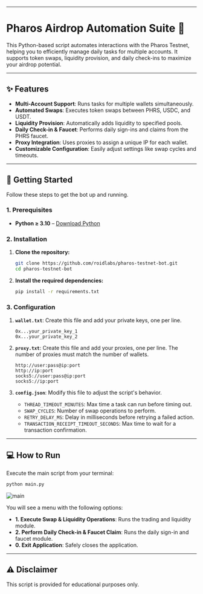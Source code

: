 -----

# Pharos Airdrop Automation Suite 🤖

This Python-based script automates interactions with the Pharos Testnet, helping you to efficiently manage daily tasks for multiple accounts. It supports token swaps, liquidity provision, and daily check-ins to maximize your airdrop potential.

-----

## ✨ Features

  - **Multi-Account Support**: Runs tasks for multiple wallets simultaneously.
  - **Automated Swaps**: Executes token swaps between PHRS, USDC, and USDT.
  - **Liquidity Provision**: Automatically adds liquidity to specified pools.
  - **Daily Check-in & Faucet**: Performs daily sign-ins and claims from the PHRS faucet.
  - **Proxy Integration**: Uses proxies to assign a unique IP for each wallet.
  - **Customizable Configuration**: Easily adjust settings like swap cycles and timeouts.

-----

## 🚀 Getting Started

Follow these steps to get the bot up and running.

### 1\. Prerequisites

  - **Python ≥ 3.10** – [Download Python]([https://www.python.org/downloads/](https://www.python.org/downloads/release/python-3118/))

### 2\. Installation

1.  **Clone the repository:**

    ```sh
    git clone https://github.com/roidlabs/pharos-testnet-bot.git
    cd pharos-testnet-bot
    ```

2.  **Install the required dependencies:**

    ```sh
    pip install -r requirements.txt
    ```

### 3\. Configuration

1.  **`wallet.txt`**: Create this file and add your private keys, one per line.

    ```
    0x...your_private_key_1
    0x...your_private_key_2
    ```

2.  **`proxy.txt`**: Create this file and add your proxies, one per line. The number of proxies must match the number of wallets.

    ```
    http://user:pass@ip:port
    http://ip:port
    socks5://user:pass@ip:port
    socks5://ip:port
    ```

4.  **`config.json`**: Modify this file to adjust the script's behavior.

      - `THREAD_TIMEOUT_MINUTES`: Max time a task can run before timing out.
      - `SWAP_CYCLES`: Number of swap operations to perform.
      - `RETRY_DELAY_MS`: Delay in milliseconds before retrying a failed action.
      - `TRANSACTION_RECEIPT_TIMEOUT_SECONDS`: Max time to wait for a transaction confirmation.

-----

## 💻 How to Run

Execute the main script from your terminal:

```sh
python main.py
```
![main](https://i.ibb.co/ksPqYNR1/image.jpg)

You will see a menu with the following options:

  - **1. Execute Swap & Liquidity Operations**: Runs the trading and liquidity module.
  - **2. Perform Daily Check-in & Faucet Claim**: Runs the daily sign-in and faucet module.
  - **0. Exit Application**: Safely closes the application.

-----

## ⚠️ Disclaimer

This script is provided for educational purposes only.
